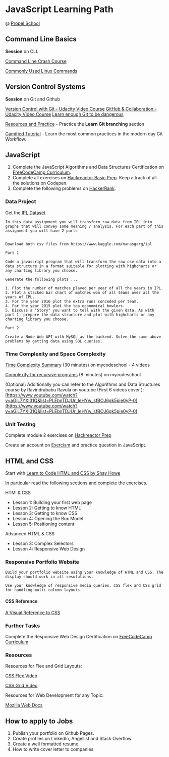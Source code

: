 # JavaScript Learning Path

@ [Propel School](https://propel.school/)

## Command Line Basics

**Session** on CLI.

[Command Line Crash Course](https://learnpythonthehardway.org/book/appendixa.html)

[Commonly Used Linux Commands](https://www.thegeekstuff.com/2010/11/50-linux-commands/)

## Version Control Systems

**Session** on Git and Github

[Version Control with Git - Udacity Video Course](https://in.udacity.com/course/version-control-with-git--ud123)
[GitHub & Collaboration - Udacity Video Course](https://in.udacity.com/course/github-collaboration--ud456)
[Learn enough Git to be dangerous](https://www.learnenough.com/git-tutorial)

[Resources and Practice](https://learngitbranching.js.org/) - Practice the **Learn Git branching** section

[Gamified Tutorial](https://www.katacoda.com/courses/git) - Learn the most common practices in the modern day Git Workflow.

## JavaScript

1. Complete the JavaScript Algorithms and Data Structures Certification on [FreeCodeCamp Curriculum](https://learn.freecodecamp.org/).
2. Complete all exercises on [Hackreactor Basic Prep](https://prep.hackreactor.com/p/hack-reactor-prep). Keep a track of all the solutions on Codepen.
3. Complete the following problems on [HackerRank](https://www.hackerrank.com/domains/algorithms?filters%5Bdifficulty%5D%5B%5D=easy&filters%5Bsubdomains%5D%5B%5D=warmup&filters%5Bsubdomains%5D%5B%5D=implementation&filters%5Bsubdomains%5D%5B%5D=strings&filters%5Bsubdomains%5D%5B%5D=arrays-and-sorting&filters%5Bsubdomains%5D%5B%5D=recursion&filters%5Bsubdomains%5D%5B%5D=algo-debugging).

### Data Project

Get the [IPL Dataset](https://www.kaggle.com/manasgarg/ipl)

    In this data assignment you will transform raw data from IPL into graphs that will convey some meaning / analysis. For each part of this assignment you will have 2 parts -


    Download both csv files from https://www.kaggle.com/manasgarg/ipl

    Part 1

    Code a javascript program that will transform the raw csv data into a data structure in a format suitable for plotting with highcharts or any charting library you choose.

    Generate the following plots ...

    1. Plot the number of matches played per year of all the years in IPL.
    2. Plot a stacked bar chart of matches won of all teams over all the years of IPL.
    3. For the year 2016 plot the extra runs conceded per team.
    4. For the year 2015 plot the top economical bowlers.
    5. Discuss a "Story" you want to tell with the given data. As with part 1, prepare the data structure and plot with highcharts or any charting library you choose.

    Part 2

    Create a Node Web API with MySQL as the backend. Solve the same above problems by getting data using SQL queries.

### Time Complexity and Space Complexity

[Time Complexity Summary](https://www.youtube.com/playlist?list=PL2_aWCzGMAwI9HK8YPVBjElbLbI3ufctn) (30 minutes) on mycodeschool - 4 videos

[Complexity for recursive programs](https://www.youtube.com/watch?v=ncpTxqK35PI) (8 minutes) on mycodeschool

(Optional) Additionally you can refer to the Algorithms and Data Structures course by Ravindrababu Ravula on youtube (First 6 videos cover ): [https://www.youtube.com/watch?v=aGjL7YXI31Q&list=PLEbnTDJUr_IeHYw_sfBOJ6gk5pie0yP-0](https://www.youtube.com/watch?v=aGjL7YXI31Q&list=PLEbnTDJUr_IeHYw_sfBOJ6gk5pie0yP-0)

### Unit Testing

Complete module 2 exercises on [Hackreactor Prep](https://prep.hackreactor.com/p/hack-reactor-prep)

Create an account on [Exercism](https://exercism.io/) and practice question in JavaScript.

## HTML and CSS

Start with [Learn to Code HTML and CSS by Shay Howe](https://learn.shayhowe.com/)

In particular read the following sections and complete the exercises.

HTMl & CSS

- Lesson 1: Building your first web page
- Lesson 2: Getting to know HTML
- Lesson 3: Getting to know CSS
- Lesson 4: Opening the Box Model
- Lesson 5: Positioning content

Advanced HTML & CSS

- Lesson 3: Complex Selectors
- Lesson 4: Responsive Web Design

### Responsive Portfolio Website

    Build your portfolio website using your knowledge of HTML and CSS. The display should work in all resolutions.

    Use your knowledge of responsive media queries, CSS flex and CSS grid for handling multi column layouts.

#### CSS Reference

[A Visual Reference to CSS](https://cssreference.io/)

### Further Tasks

Complete the Responsive Web Design Certification on [FreeCodeCamp Curriculum](https://learn.freecodecamp.org/).

### Resources

Resources for Flex and Grid Layouts:

[CSS Flex Video](https://www.youtube.com/watch?v=JJSoEo8JSnc)

[CSS Grid Video](https://www.youtube.com/watch?v=jV8B24rSN5o)

Resources for Web Development for any Topic:

[Mozilla Web Docs](https://developer.mozilla.org/en-US/)

## How to apply to Jobs

1. Publish your portfolio on Github Pages.
2. Create profiles on LinkedIn, Angellist and Stack Overflow.
3. Create a well formatted resume.
4. How to write cover letter to companies
